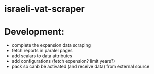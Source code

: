 # israeli-vat-scraper

# Development:
- complete the expansion data scraping
- fetch reports in paralel pages
- add scalars to data attributes
- add configurations (fetch expension? limit years?)
- pack so canb be activated (and receive data) from external source